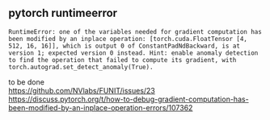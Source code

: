 pytorch runtimeerror
---

```
RuntimeError: one of the variables needed for gradient computation has been modified by an inplace operation: [torch.cuda.FloatTensor [4, 512, 16, 16]], which is output 0 of ConstantPadNdBackward, is at version 1; expected version 0 instead. Hint: enable anomaly detection to find the operation that failed to compute its gradient, with torch.autograd.set_detect_anomaly(True). 
```  

to be done  
https://github.com/NVlabs/FUNIT/issues/23  
https://discuss.pytorch.org/t/how-to-debug-gradient-computation-has-been-modified-by-an-inplace-operation-errors/107362  
